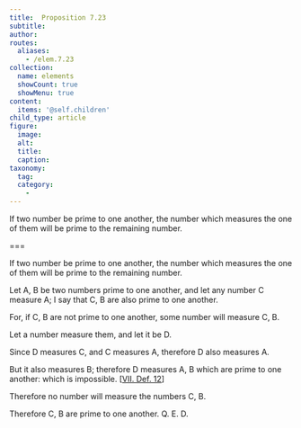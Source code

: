 ```yaml
---
title:  Proposition 7.23
subtitle: 
author:
routes:
  aliases:
    - /elem.7.23
collection:
  name: elements
  showCount: true
  showMenu: true
content:
  items: '@self.children'
child_type: article
figure:
  image:
  alt:
  title:
  caption:
taxonomy:
  tag:
  category:
    - 
---
```


<p>
       <hi rend="ital">If two number be prime to one another, the number which measures the one of them will be prime to the remaining number.</hi>
      </p>

===

<p>
       <span class="ital">If two number be prime to one another, the number which measures the one of them will be prime to the remaining number.</span>
      </p>

<p>Let <span class="ital">A</span>, <span class="ital">B</span> be two numbers prime to one another, and let any number <span class="ital">C</span> measure <span class="ital">A</span>; I say that <span class="ital">C</span>, <span class="ital">B</span> are also prime to one another. </p>

<p>For, if <span class="ital">C</span>, <span class="ital">B</span> are not prime to one another, some number will measure <span class="ital">C</span>, <span class="ital">B</span>. </p>

<p>Let a number measure them, and let it be <span class="ital">D</span>. </p>

<p>Since <span class="ital">D</span> measures <span class="ital">C</span>, and <span class="ital">C</span> measures <span class="ital">A</span>, therefore <span class="ital">D</span> also measures <span class="ital">A</span>. 
      </p>

<p>But it also measures <span class="ital">B</span>; <pb n="325"/>therefore <span class="ital">D</span> measures <span class="ital">A</span>, <span class="ital">B</span> which are prime to one another: which is impossible. [<a href="/elem.7.def.12">VII. Def. 12</a>] </p>

<p>Therefore no number will measure the numbers <span class="ital">C</span>, <span class="ital">B</span>. </p>

<p>Therefore <span class="ital">C</span>, <span class="ital">B</span> are prime to one another. Q. E. D.</p>
